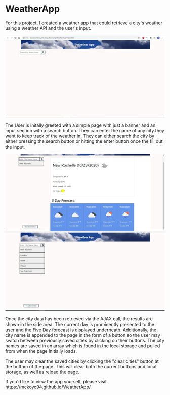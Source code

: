# WeatherApp

For this project, I created a weather app that could retrieve a city's weather using a weather API and the user's input. 

<img src = "ScreenShots/basePage.JPG" alt="Starting Page">

The User is initally greeted with a simple page with just a banner and an input section with a search button. They can enter the name of
any city they want to keep track of the weather in. They can either search the city by either pressing the search button or hitting the 
enter button once the fill out the input. 

<img src = "ScreenShots/First_City_Entered.JPG" alt = "Results of Search">
<img src = "ScreenShots/Reload_with_saved_cities.JPG" alt = "Page Upon Reload">

Once the city data has been retrieved via the AJAX call, the results are shown in the side area. The current day is prominently presented to the user and the Five Day forecast is displayed underneath. Additionally, the city name is appended to the page in the form of a button so the user may switch between previously saved cities by clicking on their buttons. The city names are saved in an array which is found in the local storage and pulled from when the page initially loads. 

The user may clear the saved cities by clicking the "clear cities" button at the bottom of the page. This will clear both the current buttons and local storage, as well as reload the page. 

If you'd like to view the app yourself, please visit https://mckoyc94.github.io/WeatherApp/